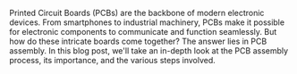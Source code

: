 Printed Circuit Boards (PCBs) are the backbone of modern electronic devices. From smartphones to industrial machinery, PCBs make it possible for electronic components to communicate and function seamlessly. But how do these intricate boards come together? The answer lies in PCB assembly. In this blog post, we'll take an in-depth look at the PCB assembly process, its importance, and the various steps involved.
